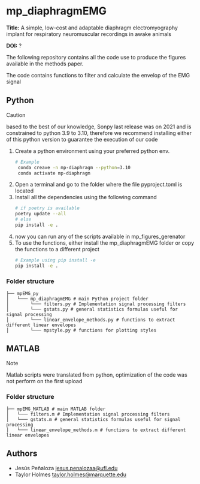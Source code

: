 # mp_diaphragmEMG

**Title:** A simple, low-cost and adaptable diaphragm electromyography implant for respiratory neuromuscular recordings in awake animals

**DOI:** ?

The following repository contains all the code use to produce the figures available in the methods paper. 

The code contains functions to  filter and calculate the envelop of the EMG signal

## Python

> [!CAUTION]
> based to the best of our knowledge, Sonpy last release was on 2021 and is constrained to python 3.9 to 3.10, therefore we recommend installing either of this python version to guarantee the execution of our code

1. Create a python environment using your preferred python env. 
   ``` sh
   # Example
    conda creave -n mp-diaphragm --python=3.10
    conda activate mp-diaphragm
   ```
2. Open a terminal and go to the folder where the file pyproject.toml is located
3. Install all the dependencies using the following command
   ```sh
   # if poetry is available
   poetry update --all
   # else 
   pip install -e .
   ```
4. now you can run any of the scripts available in mp_figures_gerenator 
5. To use the functions, either install the mp_diaphragmEMG folder or copy the functions to a different project
   ```sh 
   # Example using pip install -e
   pip install -e .
   ```

### Folder structure
``` 
├── mpEMG_py
│   └─── mp_diaphragmEMG # main Python project folder
│        └─── filters.py # Implementation signal processing filters
│        └─── gstats.py # general statistics formulas useful for signal processing
│        └─── linear_envelope_methods.py # functions to extract different linear envelopes
│        └─── mpstyle.py # functions for plotting styles
```

## MATLAB

> [!NOTE]
> Matlab scripts were translated from python, optimization of the code was not perform on the first upload 

### Folder structure
``` 
├── mpEMG_MATLAB # main MATLAB folder
│   └─── filters.m # Implementation signal processing filters
│   └─── gstats.m # general statistics formulas useful for signal processing
│   └─── linear_envelope_methods.m # functions to extract different linear envelopes
```

## Authors 
- Jesús Peñaloza <jesus.penalozaa@ufl.edu>
- Taylor Holmes <taylor.holmes@marquette.edu>

